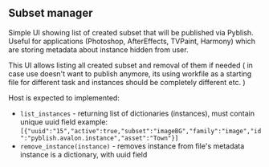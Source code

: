 Subset manager
--------------

Simple UI showing list of created subset that will be published via Pyblish.
Useful for applications (Photoshop, AfterEffects, TVPaint, Harmony) which are
storing metadata about instance hidden from user.

This UI allows listing all created subset and removal of them if needed (
in case use doesn't want to publish anymore, its using workfile as a starting
file for different task and instances should be completely different etc.
)

Host is expected to implemented:
- `list_instances` - returning list of dictionaries (instances), must contain
    unique uuid field
    example:
    ```[{"uuid":"15","active":true,"subset":"imageBG","family":"image","id":"pyblish.avalon.instance","asset":"Town"}]```
- `remove_instance(instance)` - removes instance from file's metadata
    instance is a dictionary, with uuid field
